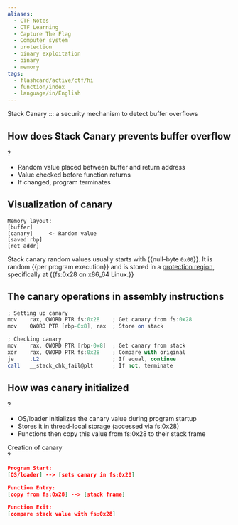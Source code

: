 ```yaml
---
aliases:
  - CTF Notes
  - CTF Learning
  - Capture The Flag
  - Computer system
  - protection
  - binary exploitation
  - binary 
  - memory
tags:
  - flashcard/active/ctf/hi
  - function/index
  - language/in/English
---
```


Stack Canary ::: a security mechanism to detect buffer overflows <!--SR:!2024-12-12,1,230!2024-12-15,4,270-->

## How does Stack Canary prevents buffer overflow  
?

- Random value placed between buffer and return address
- Value checked before function returns
- If changed, program terminates

## Visualization of canary
```
Memory layout:
[buffer]
[canary]     <- Random value
[saved rbp]
[ret addr]
```

Stack canary random values usually starts with {{null-byte `0x00`}}. It is random {{per program execution}} and is stored in a [protection region](<fsgs segment register.md>), specifically at {{fs:0x28 on x86_64 Linux.}} <!--SR:!2024-12-15,4,270!2024-12-12,1,230!2024-12-14,3,250-->

## The canary operations in assembly instructions

```as
; Setting up canary
mov    rax, QWORD PTR fs:0x28    ; Get canary from fs:0x28
mov    QWORD PTR [rbp-0x8], rax  ; Store on stack

; Checking canary
mov    rax, QWORD PTR [rbp-0x8]  ; Get canary from stack
xor    rax, QWORD PTR fs:0x28    ; Compare with original
je     .L2                       ; If equal, continue
call   __stack_chk_fail@plt      ; If not, terminate
```

## How was canary initialized  
? 
- OS/loader initializes the canary value during program startup
- Stores it in thread-local storage (accessed via fs:0x28)
- Functions then copy this value from fs:0x28 to their stack frame


Creation of canary  
?
```json
Program Start:
[OS/loader] --> [sets canary in fs:0x28]

Function Entry:
[copy from fs:0x28] --> [stack frame]

Function Exit:
[compare stack value with fs:0x28]
```